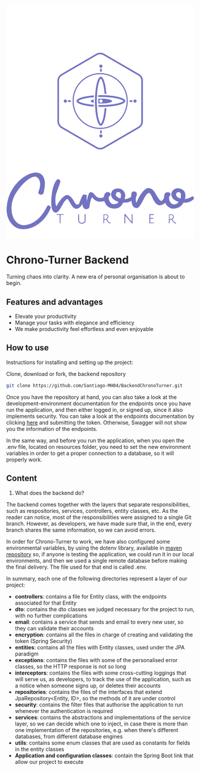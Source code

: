 ![Chrono-Turner logo here](https://github.com/Santiago-MH04/BackendChronoTurner/blob/main/src/main/resources/img/ChronoTurnerLogo.png)

# Chrono-Turner Backend
Turning chaos into clarity. A new era of personal organisation is about to begin.

## Features and advantages
- Elevate your productivity
- Manage your tasks with elegance and efficiency
- We make productivity feel effortless and even enjoyable

## How to use

Instructions for installing and setting up the project:

[//]: # (1. Clone, download or fork, on the first hand, the front-end repository)
[//]: # (    ```bash)
[//]: # (   git clone https://github.com/PablolzDev/Chrono-Turner-FrontEnd.git)
   
[//]: # (2. Clone, download or fork on the second hand, the backend repository)
Clone, download or fork, the backend repository

   ```bash
   git clone https://github.com/Santiago-MH04/BackendChronoTurner.git
   ```

Once you have the repository at hand, you can also take a look at the development-environment documentation for the endpoints once you have run the application, and then either logged in, or signed up, since it also implements security.
You can take a look at the endpoints documentation by clicking [here](http://18.191.247.216/swagger-ui.html) and submitting the token. Otherwise, Swagger will not show you the information of the endpoints.

In the same way, and before you run the application, when you open the .env file, located on resources folder, you need to set the new environment variables in order to get a proper connection to a database, so it will properly work.

## Content

1. What does the backend do?

The backend comes together with the layers that separate responsibilities, such as respositories, services, controllers, entity classes, etc. As the reader can notice, most of the responsibilities were assigned to a single Git branch. However, as developers, we have made sure that, in the end, every branch shares the same information, so we can avoid errors.

In order for Chrono-Turner to work, we have also configured some environmental variables, by using the dotenv library, available in [maven repository](https://mvnrepository.com/) so, if anyone is testing the application, we could run it in our local environments, and then we used a single remote database before making the final delivery. The file used for that end is called .env.

In summary, each one of the following directories represent a layer of our project:

* **controllers**: contains a file for Entity class, with the endpoints associated for that Entity
* **dto**: contains the dto classes we judged necessary for the project to run, with no further complications
* **email**: contains a service that sends and email to every new user, so they can validate their accounts
* **encryption**: contains all the files in charge of creating and validating the token (Spring Security)
* **entities**: contains all the files with Entity classes, used under the JPA paradigm
* **exceptions**: contains the files with some of the personalised error classes, so the HTTP response is not so long
* **interceptors**: contains the files with some cross-cutting loggings that will serve us, as developers, to track the use of the application, such as a notice when someone signs up, or deletes their accounts
* **repositories**: contains the files of the interfaces that extend JpaRepository<Entity, ID>, so the methods of it are under control
* **security**: contains the filter files that authorise the application to run whenever the authentication is required
* **services**: contains the abstractions and implementations of the service layer, so we can decide which one to inject, in case there is more than one implementation of the repositories, e.g. when there's different databases, from different database engines
* **utils**: contains some enum classes that are used as constants for fields in the entity classes
* **Application and configuration classes**: contain the Spring Boot link that allow our project to execute


